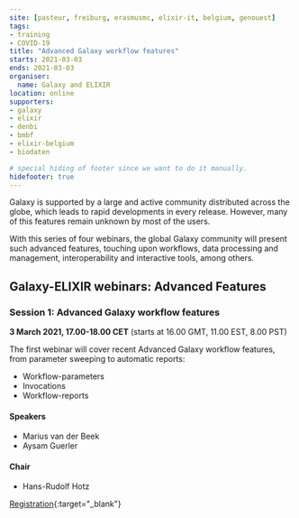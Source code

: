```yaml
---
site: [pasteur, freiburg, erasmusmc, elixir-it, belgium, genouest]
tags:
- training
- COVID-19
title: "Advanced Galaxy workflow features"
starts: 2021-03-03
ends: 2021-03-03
organiser:
  name: Galaxy and ELIXIR
location: online
supporters:
- galaxy
- elixir
- denbi
- bmbf
- elixir-belgium
- biodaten

# special hiding of footer since we want to do it manually.
hidefooter: true
---
```


Galaxy is supported by a large and active community distributed across the globe, which leads to rapid developments in every release. However, many of this features remain unknown by most of the users.

With this series of four webinars, the global Galaxy community will present such advanced features, touching upon workflows, data processing and management, interoperability and interactive tools, among others. 

## Galaxy-ELIXIR webinars: Advanced Features

### Session 1: Advanced Galaxy workflow features

**3 March 2021, 17.00-18.00 CET** (starts at 16.00 GMT, 11.00 EST, 8.00 PST)

The first webinar will cover recent Advanced Galaxy workflow features, from parameter sweeping to automatic reports:

- Workflow-parameters
- Invocations
- Workflow-reports

#### Speakers

* Marius van der Beek
* Aysam Guerler

#### Chair

* Hans-Rudolf Hotz

[Registration](https://us02web.zoom.us/webinar/register/WN_P5bwskN0RZa_t4rAxJ20nw){:target="_blank"}




